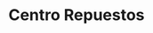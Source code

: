 ---
title: "Centro Repuestos"
url: /presidencia-roque-saenz-pena/centro-repuestos/
shop: piezas de automóviles
---